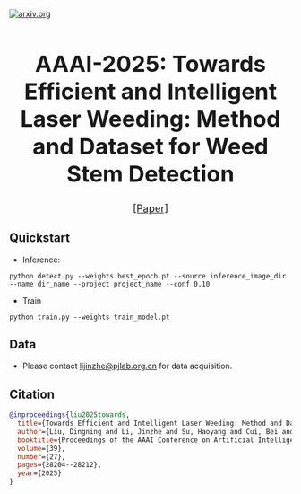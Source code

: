 [![arxiv.org](http://img.shields.io/badge/cs.CV-arXiv%3A2502.06255-B31B1B.svg)](https://arxiv.org/pdf/2502.06255)

<div align="center">
<h1 style="text-align: center; font-size: 2.5rem; font-weight: bolders">
AAAI-2025: Towards Efficient and Intelligent Laser Weeding: Method and Dataset for Weed Stem Detection
</h1>

<font size=4>[[Paper]](https://arxiv.org/pdf/2502.06255)</font> 
</div>

## Quickstart
* Inference:
```
python detect.py --weights best_epoch.pt --source inference_image_dir --name dir_name --project project_name --conf 0.10 
```
* Train
```
python train.py --weights train_model.pt
```

## Data

* Please contact lijinzhe@pjlab.org.cn for data acquisition.

## Citation

```bibtex
@inproceedings{liu2025towards,
  title={Towards Efficient and Intelligent Laser Weeding: Method and Dataset for Weed Stem Detection},
  author={Liu, Dingning and Li, Jinzhe and Su, Haoyang and Cui, Bei and Wang, Zhihui and Yuan, Qingbo and Ouyang, Wanli and Dong, Nanqing},
  booktitle={Proceedings of the AAAI Conference on Artificial Intelligence},
  volume={39},
  number={27},
  pages={28204--28212},
  year={2025}
}
```

